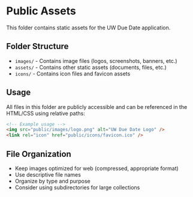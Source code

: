 # Public Assets

This folder contains static assets for the UW Due Date application.

## Folder Structure

- `images/` - Contains image files (logos, screenshots, banners, etc.)
- `assets/` - Contains other static assets (documents, files, etc.)
- `icons/` - Contains icon files and favicon assets

## Usage

All files in this folder are publicly accessible and can be referenced in the HTML/CSS using relative paths:

```html
<!-- Example usage -->
<img src="public/images/logo.png" alt="UW Due Date Logo" />
<link rel="icon" href="public/icons/favicon.ico" />
```

## File Organization

- Keep images optimized for web (compressed, appropriate format)
- Use descriptive file names
- Organize by type and purpose
- Consider using subdirectories for large collections
